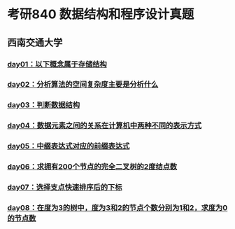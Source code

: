# 考研840 数据结构和程序设计真题
## 西南交通大学


### [day01：以下概念属于存储结构](https://github.com/WangYeWei/postgraduate-840/issues/1)

### [day02：分析算法的空间复杂度主要是分析什么](https://github.com/WangYeWei/postgraduate-840/issues/2)

### [day03：判断数据结构](https://github.com/WangYeWei/postgraduate-840/issues/3)

### [day04：数据元素之间的关系在计算机中两种不同的表示方式](https://github.com/WangYeWei/postgraduate-840/issues/4)

### [day05：中缀表达式对应的前缀表达式](https://github.com/WangYeWei/postgraduate-840/issues/5)

### [day06：求拥有200个节点的完全二叉树的2度结点数](https://github.com/WangYeWei/postgraduate-840/issues/6)

### [day07：选择支点快速排序后的下标](https://github.com/WangYeWei/postgraduate-840/issues/7)

### [day08：在度为3的树中，度为3和2的节点个数分别为1和2，求度为0的节点数](https://github.com/WangYeWei/postgraduate-840/issues/8)
